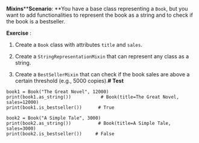 **Mixins******Scenario**: **You have a base class representing a `Book`, but you want to add functionalities to represent the book as a string and to check if the book is a bestseller. 

****Exercise**** :

1. Create a `Book` class with attributes `title` and `sales`.


2. Create a `StringRepresentationMixin` that can represent any class as a string.

3. Create a `BestSellerMixin` that can check if the book sales are above a certain threshold (e.g., 5000 copies).**# Test**

```
book1 = Book("The Great Novel", 12000)
print(book1.as_string())           # Book(title=The Great Novel, sales=12000)
print(book1.is_bestseller())      # True

book2 = Book("A Simple Tale", 3000)
print(book2.as_string())          # Book(title=A Simple Tale, sales=3000)
print(book2.is_bestseller())     # False
```
